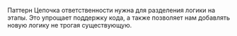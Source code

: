 Паттерн Цепочка ответственности нужна для разделения логики на этапы.
Это упрощает поддержку кода, а также позволяет нам добавлять новую логику
не трогая существующую.